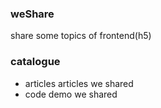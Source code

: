 ### weShare
share some topics of frontend(h5)

### catalogue
- articles
  articles we shared
- code
  demo we shared

